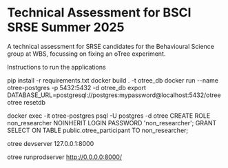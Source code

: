 # Technical Assessment for BSCI SRSE Summer 2025
A technical assessment for SRSE candidates for the Behavioural Science group at WBS, focussing on fixing an oTree experiment.

Instructions to run the applications

pip install -r requirements.txt
docker build . -t otree_db
docker run --name otree-postgres -p 5432:5432 -d otree_db
export DATABASE_URL=postgresql://postgres:mypassword@localhost:5432/otree
otree resetdb

docker exec -it otree-postgres psql -U postgres -d otree
CREATE ROLE non_researcher NOINHERIT LOGIN PASSWORD 'non_researcher';
GRANT SELECT ON TABLE public.otree_participant TO non_researcher;


otree devserver 
127.0.0.1:8000


otree runprodserver
http://0.0.0.0:8000/